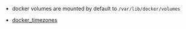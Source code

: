 - docker volumes are mounted by default to ```/var/lib/docker/volumes```

- [docker_timezones](https://github.com/voulix/selfhosted-simplified/blob/main/docker_timezones)